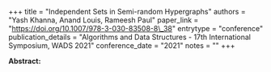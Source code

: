 +++
title = "Independent Sets in Semi-random Hypergraphs"
authors = "Yash Khanna, Anand Louis, Rameesh Paul"
paper_link = "https://doi.org/10.1007/978-3-030-83508-8\_38"
entrytype = "conference"
publication_details = "Algorithms and Data Structures - 17th International Symposium,  WADS 2021"
conference_date = "2021"
notes = ""
+++

<b>Abstract:</b>
